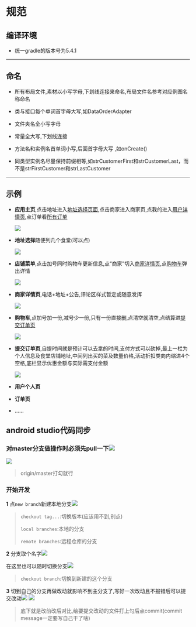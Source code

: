 # 规范  

## 编译环境

* 统一gradle的版本号为5.4.1  

------
## 命名  

* 所有布局文件,素材以小写字母,下划线连接来命名,布局文件名参考对应例图名称命名  

* 类与接口每个单词首字母大写,如DataOrderAdapter  

* 文件夹名全小写字母  

* 常量全大写,下划线连接  

* 方法名和实例名首单词小写,后面首字母大写 ,如onCreate()  

* 同类型实例名尽量保持前缀相等,如strCustomerFirst和strCustomerLast，而不是strFirstCustomer和strLastCustomer  

------

## 示例  
* **应用主页**,点击地址进入[地址选择页面](),点击商家进入商家页,点我的进入[用户详情页](),点订单看[所有订单]()   

  ![](res/activity_main.png)

* **地址选择**随便列几个食堂(可以点)  

  ![](res/activity_address.png)
  
* **店铺菜单**,点击加号同时购物车更新信息,点“商家”切入[商家详情页](),点[购物车]()弹出详情  

  ![](res/activity_shop_food.png)
  
* **商家详情页**,电话+地址+公告,评论区样式暂定或随意发挥  

  ![](res/activity_shop_details.png)

* **购物车**,点加号加一份,减号少一份,只有一份直接删,点清空就清空,点结算进[提交订单页]()  

  ![](res/activity_shopping_car.png)

* **提交订单页**,自提时间就是预计可以去拿的时间,支付方式可以砍掉,最上一栏为个人信息及食堂店铺地址,中间列出买的菜及数量价格,活动折扣类向内缩进4个空格,底栏显示优惠金额与实际需支付金额  

  ![](res/activity_pushing_order.png)
  
* **用户个人页**  

* **订单页**  

* ……

## android studio代码同步  

### 对master分支做操作时必须先pull一下![](res/pull.png)  

![](res/PullMaster.png)  

> origin/master打勾就行  

### 开始开发  

**1** 点`new branch`新建本地分支![](res/newbranch.png)  

> `checkout tag...`:切换版本(应该用不到,别点)
>
> `local branches`:本地的分支  
>
> `remote branches`:远程仓库的分支  

**2** 分支取个名字![](res/checkoutnewbranch.png)  

在这里也可以随时切换分支![](res/checkoutbranch.png)  

> `checkout branch`:切换到新建的这个分支  

**3** 切到自己的分支再做改动就影响不到主分支了,写好一次改动且不报错后可以提交改动![](res/commit.png)  ![](res/CommitFile.png)

> 底下就是改前改后对比,给要提交改动的文件打上勾后点commit(commit message一定要写自己干了啥)  



